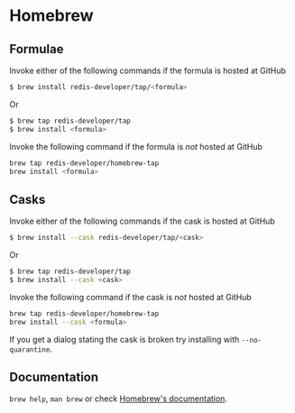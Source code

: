 # Homebrew

## Formulae
Invoke either of the following commands if the formula is hosted at GitHub

```sh
$ brew install redis-developer/tap/<formula>
```

Or

```sh
$ brew tap redis-developer/tap
$ brew install <formula>
```

Invoke the following command if the formula is *not* hosted at GitHub

```sh
brew tap redis-developer/homebrew-tap 
brew install <formula>
```

## Casks
Invoke either of the following commands if the cask is hosted at GitHub

```sh
$ brew install --cask redis-developer/tap/<cask>
```

Or

```sh
$ brew tap redis-developer/tap
$ brew install --cask <cask>
```

Invoke the following command if the cask is *not* hosted at GitHub

```sh
brew tap redis-developer/homebrew-tap 
brew install --cask <formula>
```

If you get a dialog stating the cask is broken try installing with `--no-quarantine`.

## Documentation
`brew help`, `man brew` or check [Homebrew's documentation](https://docs.brew.sh).